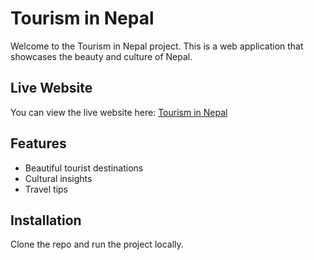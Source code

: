 # Tourism in Nepal

Welcome to the Tourism in Nepal project. This is a web application that showcases the beauty and culture of Nepal.

## Live Website
You can view the live website here: [Tourism in Nepal](https://tourism-in-nepal.vercel.app/)

## Features
- Beautiful tourist destinations
- Cultural insights
- Travel tips

## Installation
Clone the repo and run the project locally.
